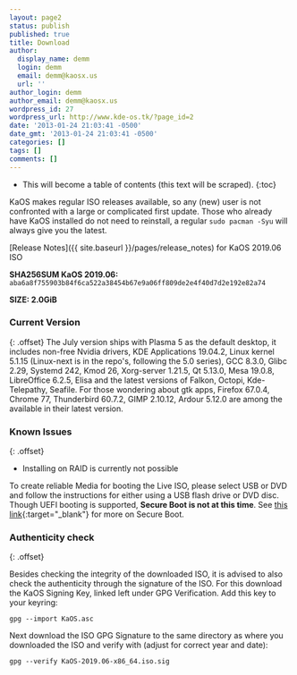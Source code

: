```yaml
---
layout: page2
status: publish
published: true
title: Download
author:
  display_name: demm
  login: demm
  email: demm@kaosx.us
  url: ''
author_login: demm
author_email: demm@kaosx.us
wordpress_id: 27
wordpress_url: http://www.kde-os.tk/?page_id=2
date: '2013-01-24 21:03:41 -0500'
date_gmt: '2013-01-24 21:03:41 -0500'
categories: []
tags: []
comments: []
---
```


* This will become a table of contents (this text will be scraped).
{:toc}

KaOS makes regular ISO releases available, so any (new) user is not confronted with a large or complicated first update. Those who already have KaOS installed do not need to reinstall, a regular `sudo pacman -Syu` will always give you the latest.

[Release Notes]({{ site.baseurl }}/pages/release_notes) for KaOS 2019.06 ISO

<div id="wrapper4">
<p><b>SHA256SUM KaOS 2019.06:</b> <code>aba6a8f755903b84f6ca522a38454b67e9a06ff809de2e4f40d7d2e192e82a74</code></p>
<p><b>SIZE: 2.0GiB</b></p>
</div>

### Current Version
{: .offset}
The July version ships with Plasma 5 as the default desktop, it includes non-free Nvidia drivers, KDE Applications 19.04.2, Linux kernel 5.1.15 (Linux-next is in the repo's, following the 5.0 series), GCC 8.3.0, Glibc 2.29, Systemd 242, Kmod 26, Xorg-server 1.21.5, Qt 5.13.0, Mesa 19.0.8, LibreOffice 6.2.5, Elisa and the latest versions of Falkon, Octopi, Kde-Telepathy, Seafile.
For those wondering about gtk apps, Firefox 67.0.4, Chrome 77, Thunderbird 60.7.2, GIMP 2.10.12, Ardour 5.12.0 are among the available in their latest version.

### Known Issues
{: .offset}

* Installing on RAID is currently not possible

To create reliable Media for booting the Live ISO, please select USB or DVD and follow the instructions for either using a USB flash drive or DVD disc.
Though UEFI booting is supported, **Secure Boot is not at this time**.  See [this link](https://arstechnica.com/information-technology/2016/08/microsoft-secure-boot-firmware-snafu-leaks-golden-key/){:target="_blank"} for more on Secure Boot.

### Authenticity check
{: .offset}

Besides checking the integrity of the downloaded ISO, it is advised to also check the authenticity through the signature of the ISO.  For this download the KaOS Signing Key, linked left under GPG Verification.  Add this key to your keyring:
```
gpg --import KaOS.asc
```
Next download the ISO GPG Signature to the same directory as where you downloaded the ISO and verify with (adjust for correct year and date):
```
gpg --verify KaOS-2019.06-x86_64.iso.sig
```
